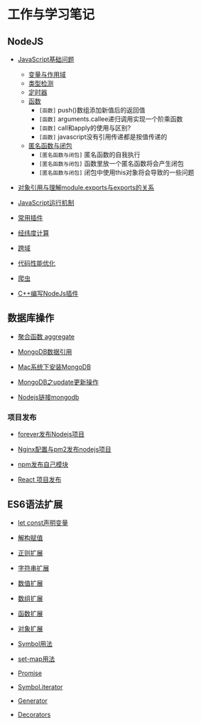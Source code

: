 # 工作与学习笔记

## NodeJS

* [JavaScript基础问题](/nodejs/base.md)
  - [变量与作用域](/nodejs/base.md#变量与作用域)
  - [类型检测](/nodejs/base.md#类型检测)
  - [定时器](/nodejs/base.md#定时器)
  - [函数](/nodejs/base.md#函数)
      - `[函数]` push()数组添加新值后的返回值
      - `[函数]` arguments.callee递归调用实现一个阶乘函数
      - `[函数]` call和apply的使用与区别?
      - `[函数]` javascript没有引用传递都是按值传递的
  - [匿名函数与闭包](/nodejs/base.md#匿名函数与闭包)
      - `[匿名函数与闭包]` 匿名函数的自我执行
      - `[匿名函数与闭包]` 函数里放一个匿名函数将会产生闭包
      - `[匿名函数与闭包]` 闭包中使用this对象将会导致的一些问题

* [对象引用与理解module.exports与exports的关系](https://github.com/Q-Angelo/Summarize/blob/master/nodejs/object_reference.md)

* [JavaScript运行机制](https://github.com/Q-Angelo/Summarize/blob/master/nodejs/operational_mechanism.md)

* [常用插件](https://github.com/Q-Angelo/Summarize/blob/master/nodejs/plugins.md)

* [经纬度计算](https://github.com/Q-Angelo/Summarize/blob/master/nodejs/distance.md)

* [跨域](https://github.com/Q-Angelo/Summarize/blob/master/nodejs/cors.md)

* [代码性能优化](https://github.com/Q-Angelo/Summarize/blob/master/nodejs/performance_optimization.md)

* [爬虫](https://github.com/Q-Angelo/Summarize/blob/master/nodejs/creeper.md)

* [C++编写NodeJs插件](https://github.com/Q-Angelo/Summarize/blob/master/nodejs/c_addons.md)

## 数据库操作

* [聚合函数 aggregate](https://github.com/Q-Angelo/Summarize/blob/master/database/mongo_Aggregate.md)

* [MongoDB数据引用](https://github.com/Q-Angelo/Summarize/blob/master/database/mongo_dbref.md)

* [Mac系统下安装MongoDB](https://github.com/Q-Angelo/Summarize/blob/master/database/mongo_install.md)

* [MongoDB之update更新操作](https://github.com/Q-Angelo/Summarize/blob/master/database/mongo_update.md)

* [Nodejs链接mongodb](https://github.com/Q-Angelo/Summarize/blob/master/database/mongo_nodejs_link.md)

### 项目发布

* [forever发布Nodejs项目](https://github.com/Q-Angelo/Summarize/blob/master/project-release/forever_deploy_nodejs.md)

* [Nginx配置与pm2发布nodejs项目](https://github.com/Q-Angelo/Summarize/blob/master/project-release/nodejs_deploy.md)

* [npm发布自己模块](https://github.com/Q-Angelo/Summarize/blob/master/project-release/npm_deploy.md)

* [React 项目发布](https://github.com/Q-Angelo/Summarize/blob/master/project-release/react_deploy.md)

## ES6语法扩展

* [let const声明变量](https://github.com/Q-Angelo/Summarize/blob/master/ES6/1-let%20const.md)

* [解构赋值](https://github.com/Q-Angelo/Summarize/blob/master/ES6/2-%E7%BB%93%E6%9E%84%E8%B5%8B%E5%80%BC.md)

* [正则扩展](https://github.com/Q-Angelo/Summarize/blob/master/ES6/3-%E6%AD%A3%E5%88%99%E6%89%A9%E5%B1%95.md)

* [字符串扩展](https://github.com/Q-Angelo/Summarize/blob/master/ES6/4-%E5%AD%97%E7%AC%A6%E4%B8%B2%E6%89%A9%E5%B1%95.md)

* [数值扩展](https://github.com/Q-Angelo/Summarize/blob/master/ES6/5-%E6%95%B0%E5%80%BC%E6%89%A9%E5%B1%95.md)

* [数组扩展](https://github.com/Q-Angelo/Summarize/blob/master/ES6/6-%E6%95%B0%E7%BB%84%E6%89%A9%E5%B1%95.md)

* [函数扩展](https://github.com/Q-Angelo/Summarize/blob/master/ES6/7-%E5%87%BD%E6%95%B0%E6%89%A9%E5%B1%95.md)

* [对象扩展](https://github.com/Q-Angelo/Summarize/blob/master/ES6/8-%E5%AF%B9%E8%B1%A1%E6%89%A9%E5%B1%95.md)

* [Symbol用法](https://github.com/Q-Angelo/Summarize/blob/master/ES6/9-Symbol%E7%94%A8%E6%B3%95.md)

* [set-map用法](https://github.com/Q-Angelo/Summarize/blob/master/ES6/10-set-map%E7%94%A8%E6%B3%95.md)

* [Promise](https://github.com/Q-Angelo/Summarize/blob/master/ES6/13-Promise.md)

* [Symbol.iterator](https://github.com/Q-Angelo/Summarize/blob/master/ES6/14-Iterator.md)

* [Generator](https://github.com/Q-Angelo/Summarize/blob/master/ES6/15-Generator.md)

* [Decorators](https://github.com/Q-Angelo/Summarize/blob/master/ES6/16-Decorators.md)

